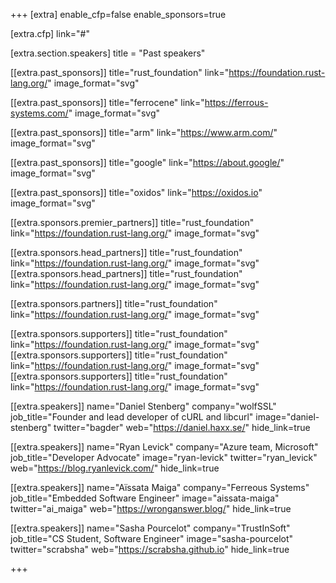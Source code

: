 +++
[extra]
	enable_cfp=false
	enable_sponsors=true

[extra.cfp]
	link="#"

[extra.section.speakers]
	title = "Past speakers"

[[extra.past_sponsors]]
	title="rust_foundation"
	link="https://foundation.rust-lang.org/"
	image_format="svg"

[[extra.past_sponsors]]
	title="ferrocene"
	link="https://ferrous-systems.com/"
	image_format="svg"

[[extra.past_sponsors]]
	title="arm"
	link="https://www.arm.com/"
	image_format="svg"

[[extra.past_sponsors]]
	title="google"
	link="https://about.google/"
	image_format="svg"

[[extra.past_sponsors]]
	title="oxidos"
	link="https://oxidos.io"
	image_format="svg"

[[extra.sponsors.premier_partners]]
	title="rust_foundation"
	link="https://foundation.rust-lang.org/"
	image_format="svg"

[[extra.sponsors.head_partners]]
	title="rust_foundation"
	link="https://foundation.rust-lang.org/"
	image_format="svg"
[[extra.sponsors.head_partners]]
	title="rust_foundation"
	link="https://foundation.rust-lang.org/"
	image_format="svg"

[[extra.sponsors.partners]]
	title="rust_foundation"
	link="https://foundation.rust-lang.org/"
	image_format="svg"

[[extra.sponsors.supporters]]
	title="rust_foundation"
	link="https://foundation.rust-lang.org/"
	image_format="svg"
[[extra.sponsors.supporters]]
	title="rust_foundation"
	link="https://foundation.rust-lang.org/"
	image_format="svg"
[[extra.sponsors.supporters]]
	title="rust_foundation"
	link="https://foundation.rust-lang.org/"
	image_format="svg"

[[extra.speakers]]
	name="Daniel Stenberg"
	company="wolfSSL"
	job_title="Founder and lead developer of cURL and libcurl"
	image="daniel-stenberg"
	twitter="bagder"
	web="https://daniel.haxx.se/"
	hide_link=true

[[extra.speakers]]
	name="Ryan Levick"
	company="Azure team, Microsoft"
	job_title="Developer Advocate"
	image="ryan-levick"
	twitter="ryan_levick"
	web="https://blog.ryanlevick.com/"
	hide_link=true

[[extra.speakers]]
	name="Aïssata Maiga"
	company="Ferreous Systems"
	job_title="Embedded Software Engineer"
	image="aissata-maiga"
	twitter="ai_maiga"
	web="https://wronganswer.blog/"
	hide_link=true

[[extra.speakers]]
	name="Sasha Pourcelot"
	company="TrustInSoft"
	job_title="CS Student, Software Engineer"
	image="sasha-pourcelot"
	twitter="scrabsha"
	web="https://scrabsha.github.io"
	hide_link=true

+++
